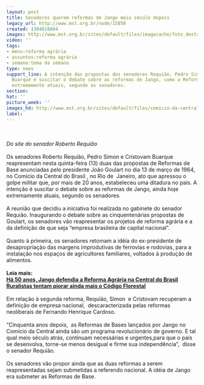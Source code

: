 ```yaml
---
layout: post
title: Senadores querem reformas de Jango meio século depois
legacy_url: http://www.mst.org.br/node/15850
created: 1394818884
images: http://www.mst.org.br/sites/default/files/imagecache/foto_destaque/comício-da-central-do-Brasil-e1394723959897.jpg
video: ''
tags:
- menu:reforma agrária
- assuntos:reforma agrária
- semana:tema da semana
type: news
support_line: A intenção das propostas dos senadores Requião, Pedro Simon e Cristovam
  Buarque é suscitar o debate sobre as reformas de Jango, como a Reform Agrária, ainda  hoje
  extremamente atuais, segundo os senadores.
section: 
hat: ''
picture_week: ''
images_hd: http://www.mst.org.br/sites/default/files/comício-da-central-do-Brasil-e1394723959897.jpg
label: 
---
```

<p><br><em><br>Do site do senador Roberto Requião</em><br><br>Os senadores Roberto Requião, Pedro Simon e Cristovam Buarque reapresentam nesta quinta-feira (13) duas das propostas de Reformas de Base anunciadas pelo presidente João Goulart no dia 13 de março de 1964, no Comício da Central do Brasil , no Rio de&nbsp; Janeiro, ato que apressou o golpe militar que, por mais de 20 anos, estabeleceu uma ditadura no país. A intenção é suscitar o debate sobre as reformas de Jango, ainda hoje extremamente atuais, segundo os senadores.<br><br>A reunião que decidiu a iniciativa foi realizada no gabinete do senador Requião. Inaugurando o debate sobre as cinquentenárias propostas de Goulart, os senadores vão reapresentar os projetos de reforma agrária e a da definição de que seja “empresa brasileira de capital nacional”.<br><br>Quanto à primeira, os senadores retomam a idéía do ex-presidente de desapropriação das margens improdutivas de ferrovias e rodovias, para a instalação nos espaços de agricultores familiares, voltados à produção de alimentos.<br><br><strong>Leia mais:<br></strong><a href="http://www.mst.org.br/node/15841"><strong>Há 50 anos, Jango defendia a Reforma Agrária na Central do Brasil <br></strong></a><a href="http://www.mst.org.br/node/15849"><strong>Ruralistas tentam piorar ainda mais o Código Florestal </strong><br></a><br>Em relação à segunda reforma, Requião, Simon&nbsp; e Cristovam recuperam a definição de empresa nacional,&nbsp; descaracterizada pelas reformas neoliberais de Fernando Henrique Cardoso.<br><br>“Cinquenta anos depois,&nbsp; as Reformas de Bases lançados por Jango no Comício da Central ainda são um programa revolucionário de governo. E tal qual meio século atrás, continuam necessárias e urgentes,para que o país se desenvolva, torne-se menos desigual e firme sua independência”,&nbsp; disse o senador Requião.<br><br>Os senadores vão propor ainda que as duas reformas a serem reapresentadas sejam submetidas a referendo nacional. A idéia de Jango era submeter as Reformas de Base.</p><p>&nbsp;</p>
